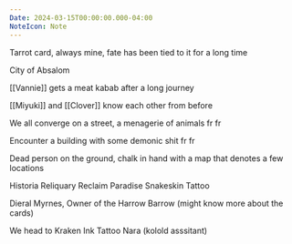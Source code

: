 ```yaml
---
Date: 2024-03-15T00:00:00.000-04:00
NoteIcon: Note
---
```

Tarrot card, always mine, fate has been tied to it for a long time

City of Absalom

[[Vannie]] gets a meat kabab after a long journey

[[Miyuki]] and [[Clover]] know each other from before

We all converge on a street, a menagerie of animals fr fr

Encounter a building with some demonic shit fr fr

Dead person on the ground, chalk in hand with a map that denotes a few locations

Historia Reliquary
Reclaim Paradise
Snakeskin Tattoo

Dieral Myrnes, Owner of the Harrow Barrow (might know more about the cards)

We head to Kraken Ink Tattoo
Nara (kolold asssitant)